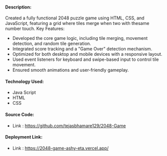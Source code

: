 #### Description:
Created a fully functional 2048 puzzle game using HTML, CSS, and JavaScript, featuring a grid where tiles merge when two with thesame number touch.
Key Features:
- Developed the core game logic, including tile merging, movement detection, and random tile generation.
- Integrated score tracking and a "Game Over" detection mechanism.
- Optimized for both desktop and mobile devices with a responsive layout.
- Used event listeners for keyboard and swipe-based input to control tile movement.
- Ensured smooth animations and user-friendly gameplay.


#### Technology Used:
 - Java Script
 - HTML
 - CSS


#### Source Code:
 - Link : https://github.com/tejasbhamare129/2048-Game


#### Deployment Link:
 - Link : https://2048-game-ashy-eta.vercel.app/


